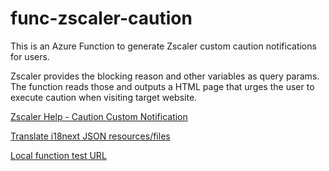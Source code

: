 # func-zscaler-caution

This is an Azure Function to generate Zscaler custom caution notifications for users.

Zscaler provides the blocking reason and other variables as query params. The function reads those and outputs a HTML page that urges the user to execute caution when visiting target website.

[Zscaler Help - Caution Custom Notification](https://help.zscaler.com/zia/caution-custom-notification)

[Translate i18next JSON resources/files](https://translate.i18next.com/)

[Local function test URL](http://localhost:7071/caution?url=https://www.gambling.com/&referer=&reason=Not+allowed+to+browse+Gambling+category&reasoncode=CATEGORY_DENIED&timebound=1&action=deny&kind=category&rule=322760&cat=Gambling&user=user@domain.tld&locid=00000000&lang=fr_FR&zsq=JDspV0Ft81ZLq0j55Z0FsFsL6n0VSDV0F86pDD6zsq)
